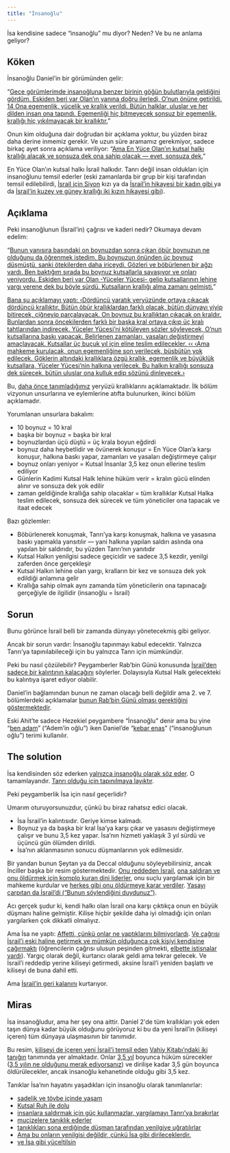 ```yaml
---
title: "İnsanoğlu"
---
```



İsa kendisine sadece “insanoğlu” mu diyor? Neden? Ve bu ne anlama geliyor?


## Köken

<a name="6abd"></a>
İnsanoğlu Daniel’in bir görümünden gelir:

“[Gece görümlerimde insanoğluna benzer birinin göğün bulutlarıyla geldiğini gördüm. Eskiden beri var Olan’ın yanına doğru ilerledi, O’nun önüne getirildi. 14 Ona egemenlik, yücelik ve krallık verildi. Bütün halklar, uluslar ve her dilden insan ona tapındı. Egemenliği hiç bitmeyecek sonsuz bir egemenlik, krallığı hiç yıkılmayacak bir krallıktır.](https://www.bibleserver.com/TR/Daniel7%3A13-14)”

Onun kim olduğuna dair doğrudan bir açıklama yoktur, bu yüzden biraz daha derine inmemiz gerekir. Ve uzun süre aramamız gerekmiyor, sadece birkaç ayet sonra açıklama veriliyor: “[Ama En Yüce Olan’ın kutsal halkı krallığı alacak ve sonsuza dek ona sahip olacak — evet, sonsuza dek.](https://www.bibleserver.com/TR/Daniel7%3A18)”

En Yüce Olan’ın kutsal halkı İsrail halkıdır. Tanrı değil insan oldukları için insanoğlunu temsil ederler (eski zamanlarda bir grup bir kişi tarafından temsil edilebilirdi, [İsrail için Siyon](https://www.bibleserver.com/TR/Ye%C5%9Faya1%3A8) kızı ya da [İsrail’in hikayesi bir kadın gibi ](https://www.bibleserver.com/TR/Hezekiel16)ya da [İsrail’in kuzey ve güney krallığı iki kızın hikayesi gibi](https://www.bibleserver.com/TR/Hezekiel23)).


## Açıklama

<a name="487c"></a>
Peki insanoğlunun (İsrail’in) çağrısı ve kaderi nedir? Okumaya devam edelim:

“[Bunun yanısıra başındaki on boynuzdan sonra çıkan öbür boynuzun ne olduğunu da öğrenmek istedim. Bu boynuzun önünden üç boynuz düşmüştü, sanki ötekilerden daha iriceydi. Gözleri ve böbürlenen bir ağzı vardı. Ben baktığım sırada bu boynuz kutsallarla savaşıyor ve onları yeniyordu. Eskiden beri var Olan -Yüceler Yücesi- gelip kutsallarının lehine yargı verene dek bu böyle sürdü. Kutsalların krallığı alma zamanı gelmişti.](https://www.bibleserver.com/TR/Daniel7%3A20-22)”

[Bana şu açıklamayı yaptı: ‹Dördüncü yaratık yeryüzünde ortaya çıkacak dördüncü krallıktır. Bütün öbür krallıklardan farklı olacak, bütün dünyayı yiyip bitirecek, çiğneyip parçalayacak. On boynuz bu krallıktan çıkacak on kraldır. Bunlardan sonra öncekilerden farklı bir başka kral ortaya çıkıp üç kralı tahtlarından indirecek. Yüceler Yücesi’ni kötüleyen sözler söyleyecek, O’nun kutsallarına baskı yapacak. Belirlenen zamanları, yasaları değiştirmeyi amaçlayacak. Kutsallar üç buçuk yıl için eline teslim edilecekler. ‹‹ ‹Ama mahkeme kurulacak, onun egemenliğine son verilecek, büsbütün yok edilecek. Göklerin altındaki krallıklara özgü krallık, egemenlik ve büyüklük kutsallara, Yüceler Yücesi’nin halkına verilecek. Bu halkın krallığı sonsuza dek sürecek, bütün uluslar ona kulluk edip sözünü dinleyecek.›](https://www.bibleserver.com/TR/Daniel7%3A23-27)

Bu, [daha önce tanımladığımız](../../../bible/daniel/expl/the-four-kingdoms-in-daniel) yeryüzü krallıklarını açıklamaktadır. İlk bölüm vizyonun unsurlarına ve eylemlerine atıfta bulunurken, ikinci bölüm açıklamadır.

Yorumlanan unsurlara bakalım:

- 10 boynuz = 10 kral
- başka bir boynuz = başka bir kral
- boynuzlardan üçü düştü = üç krala boyun eğdirdi
- boynuz daha heybetlidir ve övünerek konuşur = En Yüce Olan’a karşı konuşur, halkına baskı yapar, zamanları ve yasaları değiştirmeye çalışır
- boynuz onları yeniyor = Kutsal İnsanlar 3,5 kez onun ellerine teslim ediliyor
- Günlerin Kadimi Kutsal Halk lehine hüküm verir = kralın gücü elinden alınır ve sonsuza dek yok edilir
- zaman geldiğinde krallığa sahip olacaklar = tüm krallıklar Kutsal Halka teslim edilecek, sonsuza dek sürecek ve tüm yöneticiler ona tapacak ve itaat edecek


Bazı gözlemler:

- Böbürlenerek konuşmak, Tanrı’ya karşı konuşmak, halkına ve yasasına baskı yapmakla yansıtılır — yani halkına yapılan saldırı aslında ona yapılan bir saldırıdır, bu yüzden Tanrı’nın yanıtıdır
- Kutsal Halkın yenilgisi sadece geçicidir ve sadece 3,5 kezdir, yenilgi zaferden önce gerçekleşir
- Kutsal Halkın lehine olan yargı, kralların bir kez ve sonsuza dek yok edildiği anlamına gelir
- Krallığa sahip olmak aynı zamanda tüm yöneticilerin ona tapınacağı gerçeğiyle de ilgilidir (insanoğlu = İsrail)



## Sorun

<a name="6820"></a>
Bunu görünce İsrail belli bir zamanda dünyayı yönetecekmiş gibi geliyor.

Ancak bir sorun vardır: İnsanoğlu tapınmayı kabul edecektir. Yalnızca Tanrı’ya tapınılabileceği için bu yalnızca Tanrı için mümkündür.

Peki bu nasıl çözülebilir? Peygamberler Rab’bin Günü konusunda [İsrail’den sadece bir kalıntının kalacağını](../../../background/israel/expl/the-remnant-of-israel) söylerler. Dolayısıyla Kutsal Halk gelecekteki bu kalıntıya işaret ediyor olabilir.

Daniel’in bağlamından bunun ne zaman olacağı belli değildir ama 2. ve 7. bölümlerdeki açıklamalar [bunun Rab’bin Günü olması gerektiğini göstermektedir](../../../background/israel/expl/the-day-of-the-lord).

Eski Ahit’te sadece Hezekiel peygambere “İnsanoğlu” denir ama bu yine “[ben adam](https://biblehub.com/interlinear/ezekiel/2-1.htm)” (“Adem’in oğlu”) iken Daniel’de “[kebar enas](https://biblehub.com/interlinear/daniel/7-13.htm)” (“insanoğlunun oğlu”) terimi kullanılır.


## The solution

<a name="e03e"></a>
İsa kendisinden söz ederken [yalnızca insanoğlu olarak söz eder](https://www.bibleserver.com/search/TR/insano%C4%9Flu). O tamamlayandır. [Tanrı olduğu için tapınılmaya layıktır](https://www.bibleserver.com/TR/Vahiy5%3A6-14).

Peki peygamberlik İsa için nasıl geçerlidir?

Umarım oturuyorsunuzdur, çünkü bu biraz rahatsız edici olacak.

- İsa İsrail’in kalıntısıdır. Geriye kimse kalmadı.
- Boynuz ya da başka bir kral İsa’ya karşı çıkar ve yasasını değiştirmeye çalışır ve bunu 3,5 kez yapar. İsa’nın hizmeti yaklaşık 3 yıl sürdü ve üçüncü gün ölümden dirildi.
- İsa’nın aklanmasının sonucu düşmanlarının yok edilmesidir.


Bir yandan bunun Şeytan ya da Deccal olduğunu söyleyebilirsiniz, ancak İnciller başka bir resim göstermektedir. [Onu reddeden İsrail](https://www.bibleserver.com/TR/Yuhanna1%3A11-14), [ona saldıran ve onu öldürmek için komplo kuran dini liderler](https://www.bibleserver.com/TR/Yuhanna11%3A45-54), onu suçlu yargılamak için bir mahkeme kurdular ve [herkes gibi onu öldürmeye karar verdiler](https://www.bibleserver.com/TR/Yuhanna19%3A1-15). [Yasayı çarpıtan da İsrail’di (“Bunun söylendiğini duydunuz”)](https://www.bibleserver.com/TR/Matta5%3A17-48).

Acı gerçek şudur ki, kendi halkı olan İsrail ona karşı çıktıkça onun en büyük düşmanı haline gelmiştir. Kilise hiçbir şekilde daha iyi olmadığı için onları yargılarken çok dikkatli olmalıyız.

Ama İsa ne yaptı: [Affetti, çünkü onlar ne yaptıklarını bilmiyorlardı](https://www.bibleserver.com/TR/Luka23%3A34). [Ve çağrısı İsrail’i eski haline getirmek ve mümkün olduğunca çok kişiyi kendisine çağırmaktı](https://www.bibleserver.com/TR/Matta15%3A24) (öğrencilerin çağrısı ulusun peşinden gitmekti, [elbette istisnalar vardı](https://www.bibleserver.com/TR/Matta8%3A5-13)). Yargıç olarak değil, kurtarıcı olarak geldi ama tekrar gelecek. Ve İsrail’i reddedip yerine kiliseyi getirmedi, aksine İsrail’i yeniden başlattı ve kiliseyi de buna dahil etti.

Ama [İsrail’in geri kalanını](../../../background/israel/expl/the-remnant-of-israel) kurtarıyor.


## Miras

<a name="8693"></a>
İsa insanoğludur, ama her şey ona aittir. Daniel 2'de tüm krallıkları yok eden taşın dünya kadar büyük olduğunu görüyoruz ki bu da yeni İsrail’in (kiliseyi içeren) tüm dünyaya ulaşmasının bir tanımıdır.

Bu resim, [kiliseyi de içeren yeni İsrail’i temsil eden](../../../content/witnesses/expl/the-two-witnesses) [Vahiy Kitabı’ndaki iki tanığın](https://www.bibleserver.com/TR/Vahiy11%3A3-14) tanımında yer almaktadır. Onlar [3,5 yıl](https://www.bibleserver.com/TR/Vahiy11%3A3) boyunca hüküm sürecekler ([3,5 yılın ne olduğunu merak ediyorsanız](../../../bible/daniel/expl/the-secret-of-the-3-5-years)) ve dirilişe kadar 3,5 gün boyunca öldürülecekler, ancak insanoğlu kehanetinde olduğu gibi 3,5 kez.

Tanıklar İsa’nın hayatını yaşadıkları için insanoğlu olarak tanımlanırlar:

- [sadelik ve tövbe içinde yaşam](https://www.bibleserver.com/TR/Vahiy11%3A3)
- [Kutsal Ruh ile dolu](https://www.bibleserver.com/TR/Vahiy11%3A4)
- [insanlara saldırmak için güç kullanmazlar, yargılamayı Tanrı’ya bırakırlar](https://www.bibleserver.com/TR/Vahiy11%3A5)
- [mucizelere tanıklık ederler](https://www.bibleserver.com/TR/Vahiy11%3A6)
- [tanıklıkları sona erdiğinde düşman tarafından yenilgiye uğratılırlar](https://www.bibleserver.com/TR/Vahiy11%3A7)
- [Ama bu onların yenilgisi değildir, çünkü İsa gibi dirileceklerdir.](https://www.bibleserver.com/TR/Vahiy11%3A8-11)
- [ve İsa gibi yüceltilsin](https://www.bibleserver.com/TR/Vahiy11%3A12)







[](https://github.com/revelation-today/revelation-today/blob/main/exampleSite/content/docs/bible/daniel/expl/the-son-of-man-and-the-remnant.tr.md)
